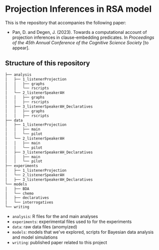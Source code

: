 # Projection Inferences in RSA model

This is the repository that accompanies the following paper:

- Pan, D. and Degen, J. (2023). Towards a computational account of projection inferences in clause-embedding predicates. In *Proceedings of the 45th Annual Conference of the Cognitive Science Society* [to appear].

## Structure of this repository
```bash
├── analysis
│   ├── 1_listenerProjection
│   │   ├── graphs
│   │   └── rscripts
│   └── 2_listenerSpeakerAH
│   │   ├── graphs
│   │   ├── rscripts
│   ├── 3_listenerSpeakerAH_Declaratives
│   │   ├── graphs
│   │   ├── rscripts
├── data
│   ├── 1_listenerProjection
│   │   ├── main
│   │   └── pilot
│   └── 2_listenerSpeakerAH
│   │   ├── main
│   │   └── pilot
│   ├── 3_listenerSpeakerAH_Declaratives
│   │   ├── main
│   │   └── pilot
├── experiments
│   ├── 1_listenerProjection
│   └── 2_listenerSpeakerAH
│   ├── 3_listenerSpeakerAH_Declaratives
└── models
│   ├── BDA
│   └── chemo
│   ├── declaratives
│   └── interrogatives
└── writing
```
- `analysis`: R files for the and main analyses
- `experiments`: experimental files used to for the experiments
- `data`: raw data files (anomyized)
- `models`: models that we've explored, scripts for Bayesian data analysis and model simulations
- `writing`: published paper related to this project